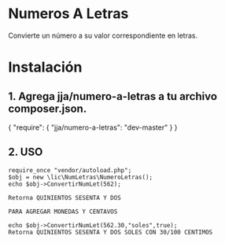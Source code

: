 # Numeros A Letras

Convierte un número a su valor correspondiente en letras.

# Instalación

## 1. Agrega jja/numero-a-letras a tu archivo composer.json.

{
    "require": {
        "jja/numero-a-letras": "dev-master"
    }
}

## 2. USO

    require_once "vendor/autoload.php";
    $obj = new \lic\NumLetras\NumeroLetras();
    echo $obj->ConvertirNumLet(562);
    
    Retorna QUINIENTOS SESENTA Y DOS
    
    PARA AGREGAR MONEDAS Y CENTAVOS
    
    echo $obj->ConvertirNumLet(562.30,"soles",true);
    Retorna QUINIENTOS SESENTA Y DOS SOLES CON 30/100 CENTIMOS
